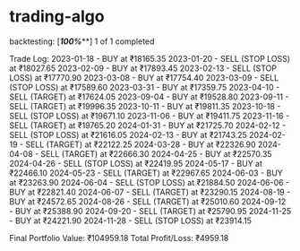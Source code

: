 # trading-algo
backtesting:
[*********************100%***********************]  1 of 1 completed

Trade Log:
2023-01-18 - BUY at ₹18165.35
2023-01-20 - SELL (STOP LOSS) at ₹18027.65
2023-02-09 - BUY at ₹17893.45
2023-02-13 - SELL (STOP LOSS) at ₹17770.90
2023-03-08 - BUY at ₹17754.40
2023-03-09 - SELL (STOP LOSS) at ₹17589.60
2023-03-31 - BUY at ₹17359.75
2023-04-10 - SELL (TARGET) at ₹17624.05
2023-09-04 - BUY at ₹19528.80
2023-09-11 - SELL (TARGET) at ₹19996.35
2023-10-11 - BUY at ₹19811.35
2023-10-18 - SELL (STOP LOSS) at ₹19671.10
2023-11-06 - BUY at ₹19411.75
2023-11-16 - SELL (TARGET) at ₹19765.20
2024-01-31 - BUY at ₹21725.70
2024-02-12 - SELL (STOP LOSS) at ₹21616.05
2024-02-13 - BUY at ₹21743.25
2024-02-19 - SELL (TARGET) at ₹22122.25
2024-03-28 - BUY at ₹22326.90
2024-04-08 - SELL (TARGET) at ₹22666.30
2024-04-25 - BUY at ₹22570.35
2024-04-26 - SELL (STOP LOSS) at ₹22419.95
2024-05-17 - BUY at ₹22466.10
2024-05-23 - SELL (TARGET) at ₹22967.65
2024-06-03 - BUY at ₹23263.90
2024-06-04 - SELL (STOP LOSS) at ₹21884.50
2024-06-06 - BUY at ₹22821.40
2024-06-07 - SELL (TARGET) at ₹23290.15
2024-08-19 - BUY at ₹24572.65
2024-08-26 - SELL (TARGET) at ₹25010.60
2024-09-12 - BUY at ₹25388.90
2024-09-20 - SELL (TARGET) at ₹25790.95
2024-11-25 - BUY at ₹24221.90
2024-11-28 - SELL (STOP LOSS) at ₹23914.15

Final Portfolio Value: ₹104959.18
Total Profit/Loss: ₹4959.18

